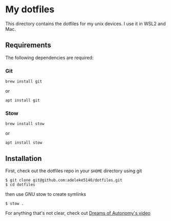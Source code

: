 # My dotfiles

This directory contains the dotfiles for my unix devices. I use it in WSL2 and Mac. 

## Requirements

The following dependencies are required:

### Git

```
brew install git
```
or

```
apt install git
```

### Stow

```
brew install stow
```
or

```
apt install stow
```

## Installation

First, check out the dotfiles repo in your `$HOME` directory using git

```
$ git clone git@github.com:adeleke5140/dotfiles.git
$ cd dotfiles
```
then use GNU stow to create symlinks

```
$ stow .
```

For anything that's not clear, check out [Dreams of Autonomy's video](https://www.youtube.com/watch?v=y6XCebnB9gs&ab_channel=DreamsofAutonomy)

